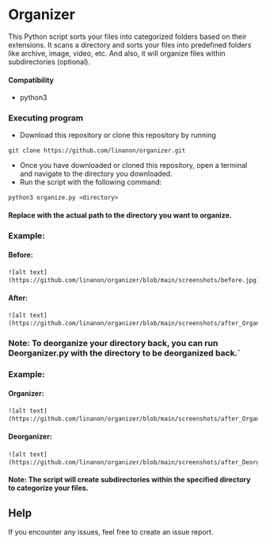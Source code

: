 # Organizer

This Python script sorts your files into categorized folders based on their extensions.
It scans a directory and sorts your files into predefined folders like archive, image, video, etc. And also, it will organize files within subdirectories (optional).

#### Compatibility
* python3

### Executing program
* Download this repository or clone this repository by running 
```
git clone https://github.com/linanon/organizer.git
```
* Once you have downloaded or cloned this repository, open a terminal and navigate to the directory you downloaded.
* Run the script with the following command:
```
python3 organize.py <directory>
```
#### Replace <directory> with the actual path to the directory you want to organize.

### Example:
#### Before:
    ![alt text](https://github.com/linanon/organizer/blob/main/screenshots/before.jpg)
#### After:
    ![alt text](https://github.com/linanon/organizer/blob/main/screenshots/after_Organizer.jpg)

### Note: To deorganize your directory back, you can run Deorganizer.py with the directory to be deorganized back.`
### Example:
#### Organizer:
    ![alt text](https://github.com/linanon/organizer/blob/main/screenshots/after_Organizer.jpg)
#### Deorganizer:
    ![alt text](https://github.com/linanon/organizer/blob/main/screenshots/after_Deorganizer.jpg)
#### Note: The script will create subdirectories within the specified directory to categorize your files.

## Help

If you encounter any issues, feel free to create an issue report.
